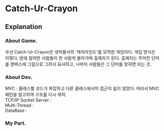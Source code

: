 # Catch-Ur-Crayon  

## Explanation

### About Game.
우선 Catch-Ur-Crayon은 넷마블사의 '캐치마인드'를 모작한 게임이다.
게임 방식은 이렇다. 방에 참여한 사람들이 한 사람씩 돌아가며 출제자가 된다. 출제자는 주어진 단어를 캔버스에 그림으로 그려서 묘사하고, 나머지 사람들은 그 단어를 맞히면 되는 것.

### About Dev.
MVC : 클래스별 코드가 복잡하고 다른 클래스에서의 접근이 쉽지 않았다. 따라서 MVC패턴을 참고하여 구조를 다시 제작.<br>
TCP/IP Socket Server :<br>
Multi-Thread :<br>
DataBase :<br>

### My Part.

